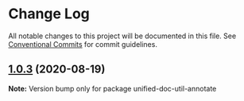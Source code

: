 # Change Log

All notable changes to this project will be documented in this file.
See [Conventional Commits](https://conventionalcommits.org) for commit guidelines.

## [1.0.3](https://github.com/unified-doc/unified-doc/tree/main/packages/unified-doc-util-annotate/compare/unified-doc-util-annotate@1.0.2...unified-doc-util-annotate@1.0.3) (2020-08-19)

**Note:** Version bump only for package unified-doc-util-annotate
